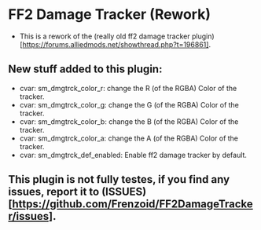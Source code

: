 # FF2 Damage Tracker (Rework)

- This is a rework of the (really old ff2 damage tracker plugin)[https://forums.alliedmods.net/showthread.php?t=196861].

## New stuff added to this plugin:
- cvar: sm_dmgtrck_color_r: change the R (of the RGBA) Color of the tracker.
- cvar: sm_dmgtrck_color_g: change the G (of the RGBA) Color of the tracker.
- cvar: sm_dmgtrck_color_b: change the B (of the RGBA) Color of the tracker.
- cvar: sm_dmgtrck_color_a: change the A (of the RGBA) Color of the tracker.
- cvar: sm_dmgtrck_def_enabled: Enable ff2 damage tracker by default.

## This plugin is not fully testes, if you find any issues, report it to (ISSUES)[https://github.com/Frenzoid/FF2DamageTracker/issues].
